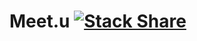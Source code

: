 # Meet.u [![Stack Share](http://img.shields.io/badge/tech-stack-0690fa.svg?style=flat)](http://stackshare.io/Mooophy/meet-u)


